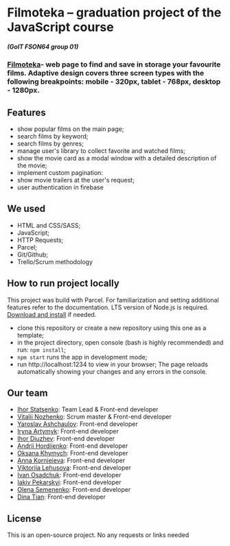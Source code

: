 # Filmoteka – graduation project of the JavaScript course

##### (GoIT FSON64 group 01)

### [Filmoteka](https://statsenkoin.github.io/filmoteka-team01-project)- web page to find and save in storage your favourite films. Adaptive design covers three screen types with the following breakpoints: mobile - 320px, tablet - 768px, desktop - 1280px.

## Features

- show popular films on the main page;
- search films by keyword;
- search films by genres;
- manage user's library to collect favorite and watched films;
- show the movie card as a modal window with a detailed description of the
  movie;
- implement custom pagination:
- show movie trailers at the user's request;
- user authentication in firebase

## We used

- HTML and CSS/SASS;
- JavaScript;
- HTTP Requests;
- Parcel;
- Git/Github;
- Trello/Scrum methodology

## How to run project locally

This project was build with Parcel. For familiarization and setting additional
features refer to the documentation. LTS version of Node.js is required.
[Download and install](https://nodejs.org/en/) if needed.

- clone this repository or create a new repository using this one as a template;
- in the project directory, open console (bash is highly recommended) and run:
  `npm install`;
- `npm start` runs the app in development mode;
- run http://localhost:1234 to view in your browser; The page reloads
  automatically showing your changes and any errors in the console.

## Our team

- [Ihor Statsenko](https://github.com/statsenkoin): Team Lead & Front-end
  developer
- [Vitalii Nozhenko](https://github.com/VitalikN): Scrum master & Front-end
  developer
- [Yaroslav Ashchaulov](https://github.com/yara-frt): Front-end developer
- [Iryna Artymyk](https://github.com/ira1988): Front-end developer
- [Ihor Diuzhev](https://github.com/IhorDiu): Front-end developer
- [Andrii Hordiienko](https://github.com/AndrewGordienko2704): Front-end
  developer
- [Oksana Khymych](https://github.com/Oksana-24): Front-end developer
- [Anna Kornieieva](https://github.com/KornieievaAnna): Front-end developer
- [Viktoriia Lehusova](https://github.com/Viktoriia-Lehusova): Front-end
  developer
- [Ivan Osadchuk](https://github.com/osadchukit): Front-end developer
- [Iakiv Pekarskyi](https://github.com/iakivpekarskyi): Front-end developer
- [Olena Semenenko](https://github.com/olena-semenenko): Front-end developer
- [Dina Tian](https://github.com/Dina-Ursula): Front-end developer

## License

This is an open-source project. No any requests or links needed
